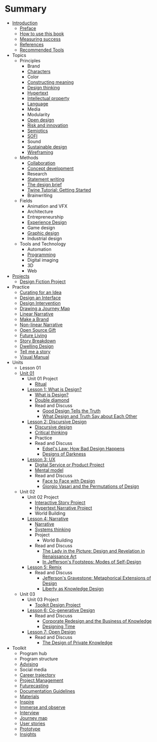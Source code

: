 # Summary

* [Introduction](README.md)
   * [Preface](introduction/preface.md)
   * [How to use this book](introduction/how_to_use_this_book.md)
   * [Measuring success](introduction/measuring_success.md)
   * [References](introduction/references.md)
   * [Recommended Tools](introduction/recommended_tools.md)
* Topics
   * Principles
       * Brand
       * [Characters](topics/characters.md)
       * Color
       * [Constructing meaning](topics/constructing_meaning.md)
       * [Design thinking](topics/design_thinking.md)
       * [Hypertext](topics/hypertext.md)
       * [Intellectual property](topics/intellectual_property.md)
       * [Language](topics/language.md)
       * Media
       * Modularity
       * [Open design](topics/open_design.md)
       * [Risk and innovation](topics/risk_and_innovation.md)
       * [Semiotics](topics/semiotics.md)
       * [SOFI](topics/sofi.md)
       * Sound
       * [Sustainable design](topics/sustainable_design.md)
       * [Wireframing](topics/wireframing.md)
   * Methods
       * [Collaboration](topics/collaboration.md)
       * [Concept development](topics/concept_development.md)
       * Research
       * [Statement writing](topics/statement_writing.md)
       * [The design brief](topics/the_design_brief.md)
       * [Twine Tutorial: Getting Started](topics/twine-tutorial-getting-started.md)
       * Brainwriting
   * Fields
       * Animation and VFX
       * Architecture
       * Entrepreneurship
       * [Experience Design](topics/experience_design.md)
       * Game design
       * [Graphic design](topics/graphic_design.md)
       * Industrial design
   * Tools and Technology
       * Automation
       * [Programming](topics/programming.md)
       * Digital imaging
       * 3D
       * Web
* [Projects](projects.md)
   * [Design Fiction Project](projects/design_fiction_project.md)
* Practice
   * [Curating for an Idea](practice/curating_for_an_idea.md)
   * [Design an Interface](practice/design_an_interface.md)
   * [Design Intervention](practice/design_intervention.md)
   * [Drawing a Journey Map](practice/drawing_a_journey_map.md)
   * [Linear Narrative](practice/linear_narrative.md)
   * [Make a Brand](practice/make_a_brand.md)
   * [Non-linear Narrative](practice/non-linear_narrative.md)
   * [Open Source Gift](practice/open_source_gift.md)
   * [Future Living](practice/future_living.md)
   * [Story Breakdown](practice/story_breakdown.md)
   * [Dwelling Design](practice/dwelling_design.md)
   * [Tell me a story](practice/tell_me_a_story.md)
   * [Visual Manual](practice/visual_manual.md)
* Units
   * Lesson 01
   * [Unit 01](toolkit/lessons.md)
       * Unit 01 Project
           * [Ritual](projects/ritual.md)
       * [Lesson 1: What is Design?](lessons/introduction.md)
           * [What is Design?](topics/what_is_design.md)
           * [Double diamond](topics/double_diamond.md)
           * Read and Discuss
               * [Good Design Tells the Truth](practice/good_design_tells_the_truth.md)
               * [What Design and Truth Say about Each Other](practice/what_design_and_truth_say_about_each_other.md)
       * [Lesson 2: Discursive Design](lessons/discursive_design.md)
           * [Discursive design](topics/discursive_design.md)
           * [Critical thinking](topics/critical_thinking.md)
           * Practice
           * Read and Discuss
               * [Edsel's Law: How Bad Design Happens](practice/edsels_law_how_bad_design_happens.md)
               * [Designs of Darkness](practice/bad_design.md)
       * [Lesson 3: UX](lessons/ux.md)
           * [Digital Service or Product Project](projects/digital_service_or_product.md)
           * [Mental model](topics/mental_model.md)
           * Read and Discuss
               * [Face to Face with Design](practice/face_to_face_with_design.md)
               * [Giorgio Vasari and the Permutations of Design](practice/giorgio_vasari_and_the_permutations_of_design.md)
   * Unit 02
       * Unit 02 Project
           * [Interactive Story Project](projects/interactive_story_project.md)
           * [Hypertext Narrative Project](projects/hypertext_narrative_project.md)
           * World Building
       * [Lesson 4: Narrative](lessons/narrative.md)
           * [Narrative](topics/narrative.md)
           * [Systems thinking](topics/systems_thinking.md)
           * Project
               * World Building
           * Read and Discuss
               * [The Lady in the Picture: Design and Revelation in Renaissance Art](practice/the_lady_in_the_picture_design_and_revelation_in_r.md)
               * [In Jefferson's Footsteps: Modes of Self-Design](practice/in_jeffersons_footsteps_modes_of_self-design.md)
       * [Lesson 5: Remix](lessons/remix.md)
           * Read and Discuss
               * [Jefferson's Gravestone: Metaphorical Extensions of Design](practice/jeffersons_gravestone_metaphorical_extensions_of_d.md)
               * [Liberty as Knowledge Design](practice/liberty_as_knowledge_design.md)
   * Unit 03
       * Unit 03 Project
           * [Toolkit Design Project](projects/toolkit_design_project.md)
       * [Lesson 6: Co-generative Design](lessons/co-generative_design.md)
           * Read and Discuss
               * [Corporate Redesign and the Business of Knowledge](practice/corporate_redesign_and_the_business_of_knowledge.md)
               * [Designing Time](practice/designing_time.md)
       * [Lesson 7: Open Design](lessons/open_design.md)
           * Read and Discuss
               * [The Design of Private Knowledge](practice/the_design_of_private_knowledge.md)
* Toolkit
   * Program hub
   * Program structure
   * [Advising](toolkit/advising.md)
   * Social media
   * [Career trajectory](toolkit/career_trajectory.md)
   * [Project Management](toolkit/project_management.md)
   * [Futurecasting](toolkit/futurecasting.md)
   * [Documentation Guidelines](toolkit/documentation_guidelines.md)
   * [Materials](toolkit/materials.md)
   * [Inspire](toolkit/inspire.md)
   * [Immerse and observe](toolkit/immerse_and_observe.md)
   * [Interview](toolkit/interview.md)
   * [Journey map](toolkit/journey_map.md)
   * [User stories](toolkit/user_stories.md)
   * [Prototype](toolkit/prototype.md)
   * [Insights](toolkit/insights.md)

